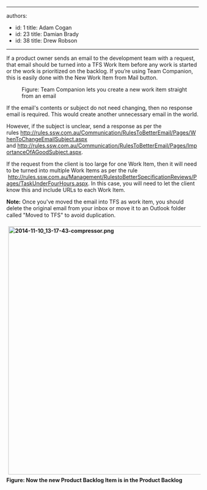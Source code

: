 

---
authors:
  - id: 1
    title: Adam Cogan
  - id: 23
    title: Damian Brady
  - id: 38
    title: Drew Robson
---




<span class='intro'> ​If a product owner sends an email to the development team with a request, that email should be turned into a TFS Work Item before any work is started or the work is prioritized on the backlog.  If you’re using Team Companion, this is easily done with the New Work Item from Mail button. </span>

<dl class="image"><dt> 
      <img src="/PublishingImages/email-to-tfs-1.jpg" alt="" /> 
   </dt><dd>Figure&#58; Team Companion lets you create a new work item straight from an email</dd></dl><p>If the email's contents or subject do not need changing, then no response email is required. This would create another unnecessary email in the world.<br></p><p>However, if the subject is unclear, send a response as per the rules&#160;<a href="/do-you-know-when-you-should-change-a-subject">http&#58;//rules.ssw.com.au/Communication/RulesToBetterEmail/Pages/WhenToChangeEmailSubject.aspx​</a> and&#160;<a href="/do-you-realize-the-importance-of-a-good-email-subject">http&#58;//rules.ssw.com.au/Communication/RulesToBetterEmail/Pages/ImportanceOfAGoodSubject.aspx​</a>.</p><p>If the request from the client is too large for one Work Item, then it will need to be turned into multiple Work Items as per the rule​&#160;<a href="/spec-do-you-create-tasks-under-4-hours">http&#58;//rules.ssw.com.au/Management/RulestoBetterSpecificationReviews/Pages/TaskUnderFourHours.aspx​​</a>. In this case, you will need to let the client know this and include URLs to each Work Item.</p><p> 
   <strong>Note&#58;</strong> Once you've moved the email into TFS as work item, you should delete the original email from your inbox or move it to an&#160;Outlook folder called &quot;Moved to TFS&quot; to avoid duplication.​<span style="line-height&#58;20px;">​</span></p><p><strong style="line-height&#58;20px;"><img src="/PublishingImages/2014-11-10_13-17-43-compressor.png" alt="2014-11-10_13-17-43-compressor.png" style="margin&#58;5px;width&#58;650px;" /><br>Figure&#58; Now the new Product Backlog Item is in the Product Backlog</strong><br></p>


